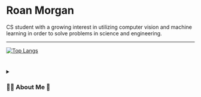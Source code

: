 # Roan Morgan 
<p>
    CS student with a growing interest in utilizing computer vision and machine learning in order to solve problems in science and engineering.
</p>

---

[![Top Langs](https://github-readme-stats.vercel.app/api/top-langs/?username=roanmorgan53&layout=compact&theme=dark)](https://github.com/roanmorgan53/github-readme-stats)

#

<details>
    <summary><h3>🏋️‍♂️ About Me 🏈<h3></summary>
        Hi, my name is Roan Morgan. Since a very young age, I have always been interested in all things technology. Even more importantly, how technology influences our world. I first began on this tech focused journey in middle school. I had taken a class there called "Exploring Technology". This class consisted of basic html/css, arduino, and lego robotics. This sparked an ever-growing curiosity about tech that hasn't left me since. I have continued to pursue and build on my interests in community college. I hope to enter the field of tech and work on a project that will influence the physical world around us. 
